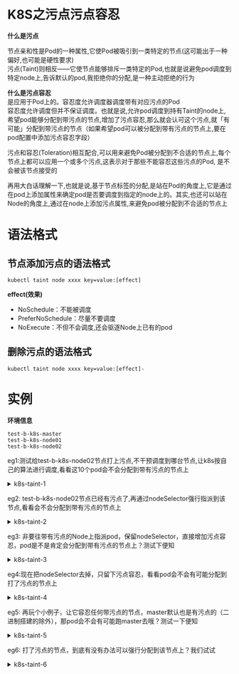# K8S之污点污点容忍
**什么是污点**  
>>
节点亲和性是Pod的一种属性,它使Pod被吸引到一类特定的节点(这可能出于一种偏好,也可能是硬性要求)  
污点(Taint)则相反——它使节点能够排斥一类特定的Pod,也就是说避免pod调度到特定node上,告诉默认的pod,我拒绝你的分配,是一种主动拒绝的行为  

**什么是污点容忍**  
是应用于Pod上的。容忍度允许调度器调度带有对应污点的Pod  
容忍度允许调度但并不保证调度。也就是说,允许pod调度到持有Taint的node上,希望pod能够分配到带污点的节点,增加了污点容忍,那么就会认可这个污点,就「有可能」分配到带污点的节点（如果希望pod可以被分配到带有污点的节点上,要在pod配置中添加污点容忍字段）  

污点和容忍(Toleration)相互配合,可以用来避免Pod被分配到不合适的节点上,每个节点上都可以应用一个或多个污点,这表示对于那些不能容忍这些污点的Pod, 是不会被该节点接受的   

再用大白话理解一下,也就是说,基于节点标签的分配,是站在Pod的角度上,它是通过在pod上添加属性来确定pod是否要调度到指定的node上的。其实,也还可以站在Node的角度上,通过在node上添加污点属性,来避免pod被分配到不合适的节点上  

# 语法格式
## 节点添加污点的语法格式
```
kubectl taint node xxxx key=value:[effect]
```
**effect(效果)**  
  - NoSchedule：不能被调度
  - PreferNoSchedule：尽量不要调度
  - NoExecute：不但不会调度,还会驱逐Node上已有的pod  
## 删除污点的语法格式
```
kubectl taint node xxxx key=value:[effect]-
```
# 实例
**环境信息**  
```
test-b-k8s-master
test-b-k8s-node01
test-b-k8s-node02
```
eg1:测试给test-b-k8s-node02节点打上污点,不干预调度到哪台节点,让k8s按自己的算法进行调度,看看这10个pod会不会分配到带有污点的节点上  

<details>
  <summary>k8s-taint-1</summary>
  <pre><code>
#打污点
kubectl taint node test-b-k8s-node02 disktype=sas:NoSchedule
#查看node详情的Taints字段
kubectl describe node test-b-k8s-node02 | grep Taint
Taints:             disktype=sas:NoSchedule

```
#yaml-file
apiVersion: v1
kind: Namespace
metadata:
  name: test-a
---
apiVersion: apps/v1
kind: Deployment
metadata:
  name: goweb-demo
  namespace: test-a
spec:
  replicas: 10
  selector:
    matchLabels:
      app: goweb-demo
  template:
    metadata:
      labels:
        app: goweb-demo
    spec:
      containers:
      - name: goweb-demo
        image: 192.168.11.247/web-demo/goweb-demo:20221229v3
---
apiVersion: v1
kind: Service
metadata:
  name: goweb-demo
  namespace: test-a
spec:
  ports:
  - port: 80
    protocol: TCP
    targetPort: 8090
  selector:
    app: goweb-demo
  type: NodePort
```

kubectl get pod -n test-a -o wide
NAME                         READY   STATUS    RESTARTS   AGE   IP              NODE                NOMINATED NODE   READINESS GATES
goweb-demo-b98869456-84p4b   1/1     Running   0          18s   10.244.240.50   test-b-k8s-node01   <none>           <none>
goweb-demo-b98869456-cjjj8   1/1     Running   0          18s   10.244.240.13   test-b-k8s-node01   <none>           <none>
goweb-demo-b98869456-fxgjf   1/1     Running   0          18s   10.244.240.12   test-b-k8s-node01   <none>           <none>
goweb-demo-b98869456-jfdvl   1/1     Running   0          18s   10.244.240.43   test-b-k8s-node01   <none>           <none>
goweb-demo-b98869456-k6krp   1/1     Running   0          18s   10.244.240.41   test-b-k8s-node01   <none>           <none>
goweb-demo-b98869456-kcpsz   1/1     Running   0          18s   10.244.240.6    test-b-k8s-node01   <none>           <none>
goweb-demo-b98869456-lrkzc   1/1     Running   0          18s   10.244.240.49   test-b-k8s-node01   <none>           <none>
goweb-demo-b98869456-nqr2j   1/1     Running   0          18s   10.244.240.33   test-b-k8s-node01   <none>           <none>
goweb-demo-b98869456-pt5zk   1/1     Running   0          18s   10.244.240.28   test-b-k8s-node01   <none>           <none>
goweb-demo-b98869456-s9rt5   1/1     Running   0          18s   10.244.240.42   test-b-k8s-node01   <none>           <none>  

#发现全部都在test-b-k8s-node01节点,test-b-k8s-node02节点有污点,因此拒绝承载pod
  </code></pre>
</details>



eg2: test-b-k8s-node02节点已经有污点了,再通过nodeSelector强行指派到该节点,看看会不会分配到带有污点的节点上   

<details>
  <summary>k8s-taint-2</summary>
  <pre><code>
```
apiVersion: v1
kind: Namespace
metadata:
  name: test-a
---
apiVersion: apps/v1
kind: Deployment
metadata:
  name: goweb-demo
  namespace: test-a
spec:
  replicas: 10
  selector:
    matchLabels:
      app: goweb-demo
  template:
    metadata:
      labels:
        app: goweb-demo
    spec:
      nodeSelector:
        disktype: sas
      containers:
      - name: goweb-demo
        image: 192.168.11.247/web-demo/goweb-demo:20221229v3
---
apiVersion: v1
kind: Service
metadata:
  name: goweb-demo
  namespace: test-a
spec:
  ports:
  - port: 80
    protocol: TCP
    targetPort: 8090
  selector:
    app: goweb-demo
  type: NodePort
```
kubectl get pod -n test-a
NAME                          READY   STATUS    RESTARTS   AGE
goweb-demo-54bc765fff-2gb98   0/1     Pending   0          20s
goweb-demo-54bc765fff-67c56   0/1     Pending   0          20s
goweb-demo-54bc765fff-6fdvx   0/1     Pending   0          20s
goweb-demo-54bc765fff-c2bgd   0/1     Pending   0          20s
goweb-demo-54bc765fff-d55mw   0/1     Pending   0          20s
goweb-demo-54bc765fff-dl4x4   0/1     Pending   0          20s
goweb-demo-54bc765fff-g4vb2   0/1     Pending   0          20s
goweb-demo-54bc765fff-htjkp   0/1     Pending   0          20s
goweb-demo-54bc765fff-s76rh   0/1     Pending   0          20s
goweb-demo-54bc765fff-vg6dn   0/1     Pending   0          20s
#该节点明明存在污点,又非得往上面指派,因此让所有Pod处于在了Pending的状态,也就是待分配的状态,那如果非要往带有污点的Node上指派pod,怎么办？看例子k8s-taint-3
  </code></pre>
</details>

eg3: 非要往带有污点的Node上指派pod，保留nodeSelector，直接增加污点容忍，pod是不是肯定会分配到带有污点的节点上？测试下便知  

<details>
  <summary>k8s-taint-3</summary>
  <pre><code>
```
apiVersion: v1
kind: Namespace
metadata:
  name: test-a
---
apiVersion: apps/v1
kind: Deployment
metadata:
  name: goweb-demo
  namespace: test-a
spec:
  replicas: 10
  selector:
    matchLabels:
      app: goweb-demo
  template:
    metadata:
      labels:
        app: goweb-demo
    spec:
      nodeSelector:
        disktype: sas
      tolerations:
      - key: "disktype"
        operator: "Equal"
        value: "sas"
        effect: "NoSchedule"
      containers:
      - name: goweb-demo
        image: 192.168.11.247/web-demo/goweb-demo:20221229v3
---
apiVersion: v1
kind: Service
metadata:
  name: goweb-demo
  namespace: test-a
spec:
  ports:
  - port: 80
    protocol: TCP
    targetPort: 8090
  selector:
    app: goweb-demo
  type: NodePort
```
kubectl get pod -n test-a
NAME                          READY   STATUS    RESTARTS   AGE
goweb-demo-68cf558b74-6qddp   0/1     Pending   0          109s
goweb-demo-68cf558b74-7g6cm   0/1     Pending   0          109s
goweb-demo-68cf558b74-f7g6t   0/1     Pending   0          109s
goweb-demo-68cf558b74-kcs9j   0/1     Pending   0          109s
goweb-demo-68cf558b74-kxssv   0/1     Pending   0          109s
goweb-demo-68cf558b74-pgrvb   0/1     Pending   0          109s
goweb-demo-68cf558b74-ps5dn   0/1     Pending   0          109s
goweb-demo-68cf558b74-rb2w5   0/1     Pending   0          109s
goweb-demo-68cf558b74-tcnj4   0/1     Pending   0          109s
goweb-demo-68cf558b74-txqfs   0/1     Pending   0          109s
#在上面的yaml中，tolerations字段为污点容忍，经过测试就可以回答刚才的问题：保留nodeSelector，直接增加污点容忍，pod是不是肯定会分配到带有污点的节点上？
经过测试后，给出的答案是：不是  例子4(去掉nodeSelector)

  </code></pre>
</details>

eg4:现在把nodeSelector去掉，只留下污点容忍，看看pod会不会有可能分配到打了污点的节点上  

<details>
  <summary>k8s-taint-4</summary>
  <pre><code>
现在把nodeSelector去掉，只留下污点容忍，看看pod会不会有可能分配到打了污点的节点上
```
apiVersion: v1
kind: Namespace
metadata:
  name: test-a
---
apiVersion: apps/v1
kind: Deployment
metadata:
  name: goweb-demo
  namespace: test-a
spec:
  replicas: 10
  selector:
    matchLabels:
      app: goweb-demo
  template:
    metadata:
      labels:
        app: goweb-demo
    spec:
      tolerations:
      - key: "disktype"
        operator: "Equal"
        value: "sas"
        effect: "NoSchedule"
      containers:
      - name: goweb-demo
        image: 192.168.11.247/web-demo/goweb-demo:20221229v3
---
apiVersion: v1
kind: Service
metadata:
  name: goweb-demo
  namespace: test-a
spec:
  ports:
  - port: 80
    protocol: TCP
    targetPort: 8090
  selector:
    app: goweb-demo
  type: NodePort
```
kubectl get pod -n test-a -o wide
NAME                          READY   STATUS    RESTARTS   AGE    IP              NODE                NOMINATED NODE   READINESS GATES
goweb-demo-55ff5cd68c-287vw   1/1     Running   0          110s   10.244.222.57   test-b-k8s-node02   <none>           <none>
goweb-demo-55ff5cd68c-7s7zb   1/1     Running   0          110s   10.244.222.24   test-b-k8s-node02   <none>           <none>
goweb-demo-55ff5cd68c-84jww   1/1     Running   0          110s   10.244.240.24   test-b-k8s-node01   <none>           <none>
goweb-demo-55ff5cd68c-b5l9m   1/1     Running   0          110s   10.244.240.15   test-b-k8s-node01   <none>           <none>
goweb-demo-55ff5cd68c-c2gfp   1/1     Running   0          110s   10.244.222.3    test-b-k8s-node02   <none>           <none>
goweb-demo-55ff5cd68c-hpjn4   1/1     Running   0          110s   10.244.240.62   test-b-k8s-node01   <none>           <none>
goweb-demo-55ff5cd68c-j5bvc   1/1     Running   0          110s   10.244.222.43   test-b-k8s-node02   <none>           <none>
goweb-demo-55ff5cd68c-r95f6   1/1     Running   0          110s   10.244.240.16   test-b-k8s-node01   <none>           <none>
goweb-demo-55ff5cd68c-rhvmw   1/1     Running   0          110s   10.244.240.60   test-b-k8s-node01   <none>           <none>
goweb-demo-55ff5cd68c-rl8nh   1/1     Running   0          110s   10.244.222.8    test-b-k8s-node02   <none>           <none>
#从上面的分配结果可以看出，有些Pod分配到了打了污点容忍的test-b-k8s-node02节点上
  </code></pre>
</details>

eg5: 再玩个小例子，让它容忍任何带污点的节点，master默认也是有污点的（二进制搭建的除外），那pod会不会有可能跑master去哦？测试一下便知  

<details>
  <summary>k8s-taint-5</summary>
  <pre><code>
先看看master的污点情况
```
kubectl describe node test-b-k8s-master | grep Taint
Taints:             node-role.kubernetes.io/control-plane:NoSchedule
```
```
apiVersion: v1
kind: Namespace
metadata:
  name: test-a
---
apiVersion: apps/v1
kind: Deployment
metadata:
  name: goweb-demo
  namespace: test-a
spec:
  replicas: 10
  selector:
    matchLabels:
      app: goweb-demo
  template:
    metadata:
      labels:
        app: goweb-demo
    spec:
      tolerations:
        - effect: "NoSchedule"
          operator: "Exists"
      containers:
      - name: goweb-demo
        image: 192.168.11.247/web-demo/goweb-demo:20221229v3
---
apiVersion: v1
kind: Service
metadata:
  name: goweb-demo
  namespace: test-a
spec:
  ports:
  - port: 80
    protocol: TCP
    targetPort: 8090
  selector:
    app: goweb-demo
  type: NodePort
```
kubectl get pod -n test-a -o wide
NAME                          READY   STATUS             RESTARTS   AGE   IP              NODE                NOMINATED NODE   READINESS GATES
goweb-demo-65bbd7b49c-5qb5m   0/1     ImagePullBackOff   0          20s   10.244.82.55    test-b-k8s-master   <none>           <none>
goweb-demo-65bbd7b49c-7qqw8   1/1     Running            0          20s   10.244.222.13   test-b-k8s-node02   <none>           <none>
goweb-demo-65bbd7b49c-9tflk   1/1     Running            0          20s   10.244.240.27   test-b-k8s-node01   <none>           <none>
goweb-demo-65bbd7b49c-dgxhx   1/1     Running            0          20s   10.244.222.44   test-b-k8s-node02   <none>           <none>
goweb-demo-65bbd7b49c-fbmn5   1/1     Running            0          20s   10.244.240.1    test-b-k8s-node01   <none>           <none>
goweb-demo-65bbd7b49c-h2nnz   1/1     Running            0          20s   10.244.240.39   test-b-k8s-node01   <none>           <none>
goweb-demo-65bbd7b49c-kczsp   1/1     Running            0          20s   10.244.240.40   test-b-k8s-node01   <none>           <none>
goweb-demo-65bbd7b49c-ms768   1/1     Running            0          20s   10.244.222.45   test-b-k8s-node02   <none>           <none>
goweb-demo-65bbd7b49c-pbwht   0/1     ErrImagePull       0          20s   10.244.82.56    test-b-k8s-master   <none>           <none>
goweb-demo-65bbd7b49c-zqxlt   1/1     Running            0          20s   10.244.222.18   test-b-k8s-node02   <none>           <none>

#两个pod调度到了master上;
#警告：要注意了，master之所以默认会打上污点，是因为master是管理节点、考虑到安全的问题，所以master节点是不建议跑常规的pod(或者说是不建议跑业务pod)

  </code></pre>
</details>


eg6: 打了污点的节点，到底有没有办法可以强行分配到该节点上？我们试试  

<details>
  <summary>k8s-taint-6</summary>
  <pre><code>
```
kubectl describe node test-b-k8s-node02 | grep Taint
Taints:             disktype=sas:NoSchedule
```
```
apiVersion: v1
kind: Namespace
metadata:
  name: test-a
---
apiVersion: apps/v1
kind: Deployment
metadata:
  name: goweb-demo
  namespace: test-a
spec:
  replicas: 10
  selector:
    matchLabels:
      app: goweb-demo
  template:
    metadata:
      labels:
        app: goweb-demo
    spec:
      nodeName: test-b-k8s-node02
      containers:
      - name: goweb-demo
        image: 192.168.11.247/web-demo/goweb-demo:20221229v3
---
apiVersion: v1
kind: Service
metadata:
  name: goweb-demo
  namespace: test-a
spec:
  ports:
  - port: 80
    protocol: TCP
    targetPort: 8090
  selector:
    app: goweb-demo
  type: NodePort
```
在上面的配置中，注意nodeName字段，nodeName指定节点名称，用于将Pod调度到指定的Node上，它的机制是[不经过调度器]
kubectl get pod -n test-a -o wide
NAME                         READY   STATUS    RESTARTS   AGE   IP              NODE                NOMINATED NODE   READINESS GATES
goweb-demo-dd446d4b9-2zdnx   1/1     Running   0          13s   10.244.222.39   test-b-k8s-node02   <none>           <none>
goweb-demo-dd446d4b9-4qbg9   1/1     Running   0          13s   10.244.222.6    test-b-k8s-node02   <none>           <none>
goweb-demo-dd446d4b9-67cpl   1/1     Running   0          13s   10.244.222.63   test-b-k8s-node02   <none>           <none>
goweb-demo-dd446d4b9-fhsgf   1/1     Running   0          13s   10.244.222.53   test-b-k8s-node02   <none>           <none>
goweb-demo-dd446d4b9-gp9gj   1/1     Running   0          13s   10.244.222.49   test-b-k8s-node02   <none>           <none>
goweb-demo-dd446d4b9-hzvs2   1/1     Running   0          13s   10.244.222.9    test-b-k8s-node02   <none>           <none>
goweb-demo-dd446d4b9-px598   1/1     Running   0          13s   10.244.222.22   test-b-k8s-node02   <none>           <none>
goweb-demo-dd446d4b9-rkbm4   1/1     Running   0          13s   10.244.222.40   test-b-k8s-node02   <none>           <none>
goweb-demo-dd446d4b9-vr9mq   1/1     Running   0          13s   10.244.222.17   test-b-k8s-node02   <none>           <none>
goweb-demo-dd446d4b9-wnfqc   1/1     Running   0          13s   10.244.222.16   test-b-k8s-node02   <none>           <none>
#发现，所有Pod都分配到了test-b-k8s-node02节点，怎么不会分一些到test-b-k8s-node01节点？原因就是，它的机制是不经过调度器的  
nodeName这个字段建议在生产环境中还是少用，所有Pod都在一个节点上，这就存在单点故障了。其实，测试环境下还是可以用的嘛
  </code></pre>
</details>


